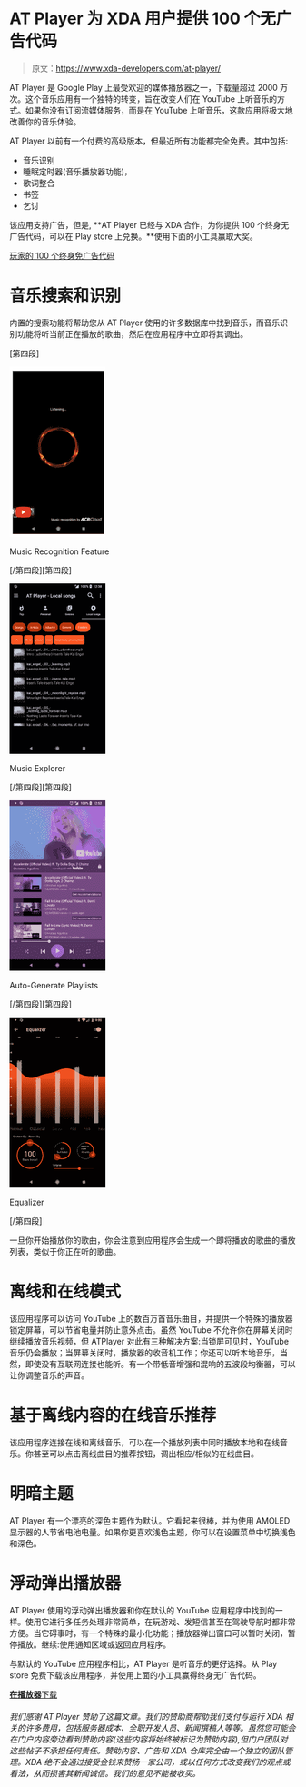 # AT Player 为 XDA 用户提供 100 个无广告代码

> 原文：<https://www.xda-developers.com/at-player/>

AT Player 是 Google Play 上最受欢迎的媒体播放器之一，下载量超过 2000 万次。这个音乐应用有一个独特的转变，旨在改变人们在 YouTube 上听音乐的方式。如果你没有订阅流媒体服务，而是在 YouTube 上听音乐，这款应用将极大地改善你的音乐体验。

AT Player 以前有一个付费的高级版本，但最近所有功能都完全免费。其中包括:

*   音乐识别
*   睡眠定时器(音乐播放器功能)，
*   歌词整合
*   书签
*   乞讨

该应用支持广告，但是, **AT Player 已经与 XDA 合作，为你提供 100 个终身无广告代码，可以在 Play store 上兑换。**使用下面的小工具赢取大奖。

[玩家的 100 个终身免广告代码](https://gleam.io/INkte/100-codes-for-lifetime-adfree-in-at-player)

# 音乐搜索和识别

内置的搜索功能将帮助您从 AT Player 使用的许多数据库中找到音乐，而音乐识别功能将听当前正在播放的歌曲，然后在应用程序中立即将其调出。

[第四段]

 <picture>![](img/cc456dc3481ea5352c6eb76329f0d8b9.png)</picture> 

Music Recognition Feature

[/第四段][第四段]

 <picture>![](img/5207b6e1427711c7144631c73d021566.png)</picture> 

Music Explorer

[/第四段][第四段]

 <picture>![](img/b3e28a844e53858eb02dd6d63ec70784.png)</picture> 

Auto-Generate Playlists

[/第四段][第四段]

 <picture>![](img/77ec0f6558a8e2c975bcea8a50eb15c7.png)</picture> 

Equalizer

[/第四段]

一旦你开始播放你的歌曲，你会注意到应用程序会生成一个即将播放的歌曲的播放列表，类似于你正在听的歌曲。

# 离线和在线模式

该应用程序可以访问 YouTube 上的数百万首音乐曲目，并提供一个特殊的播放器锁定屏幕，可以节省电量并防止意外点击。虽然 YouTube 不允许你在屏幕关闭时继续播放音乐视频，但 ATPlayer 对此有三种解决方案:当锁屏可见时，YouTube 音乐仍会播放；当屏幕关闭时，播放器的收音机工作；你还可以听本地音乐，当然，即使没有互联网连接也能听。有一个带低音增强和混响的五波段均衡器，可以让你调整音乐的声音。

# 基于离线内容的在线音乐推荐

该应用程序连接在线和离线音乐，可以在一个播放列表中同时播放本地和在线音乐。你甚至可以点击离线曲目的推荐按钮，调出相应/相似的在线曲目。

# 明暗主题

AT Player 有一个漂亮的深色主题作为默认。它看起来很棒，并为使用 AMOLED 显示器的人节省电池电量。如果你更喜欢浅色主题，你可以在设置菜单中切换浅色和深色。

# 浮动弹出播放器

AT Player 使用的浮动弹出播放器和你在默认的 YouTube 应用程序中找到的一样。使用它进行多任务处理非常简单，在玩游戏、发短信甚至在驾驶导航时都非常方便。当它碍事时，有一个特殊的最小化功能；播放器弹出窗口可以暂时关闭，暂停播放。继续:使用通知区域或返回应用程序。

与默认的 YouTube 应用程序相比，AT Player 是听音乐的更好选择。从 Play store 免费下载该应用程序，并使用上面的小工具赢得终身无广告代码。

[**在播放器**下载](https://play.google.com/store/apps/details?id=com.atpc)

###### 我们感谢 AT Player 赞助了这篇文章。我们的赞助商帮助我们支付与运行 XDA 相关的许多费用，包括服务器成本、全职开发人员、新闻撰稿人等等。虽然您可能会在门户内容旁边看到赞助内容(这些内容将始终被标记为赞助内容),但门户团队对这些帖子不承担任何责任。赞助内容、广告和 XDA 仓库完全由一个独立的团队管理。XDA 绝不会通过接受金钱来赞扬一家公司，或以任何方式改变我们的观点或看法，从而损害其新闻诚信。我们的意见不能被收买。